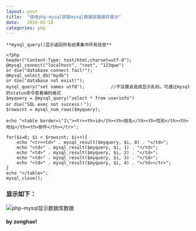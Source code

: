 ```yaml
---
layout: post
title:  "使用php-mysql获取mysql数据库数据并展示"
date:   2016-05-10
categories: php
---
```




```
**mysql_query()显示返回所有结果集中所有信息**

<?php
header("Content-Type: text/html;charset=utf-8");
@mysql_connect("localhost", "root", "123qwe")
or die("database connect fail!");
@mysql_select_db("mydb")
or die("database not exist!");
mysql_query("set names utf8");			//不设置会造成显示乱码，可通过mysql的status命令查看编码格式
$myquery = @mysql_query("select * from userinfo")
or die("SQL exec not success！");
$rowscnt = mysql_num_rows($myquery);

echo "<table border=\"1\"><tr><th>id</th><th>姓名</th><th>性别</th><th>地址</th><th>邮件</th></tr>";

for($i=0; $i < $rowscnt; $i++){
	echo "<tr><td>" . mysql_result($myquery, $i, 0) . "</td>";
	echo "<td>" . mysql_result($myquery, $i, 1) . "</td>";
	echo "<td>" . mysql_result($myquery, $i, 2) . "</td>";
	echo "<td>" . mysql_result($myquery, $i, 3) . "</td>";
	echo "<td>" . mysql_result($myquery, $i, 4) . "</td></tr>";
}
echo "</table>";
mysql_close();
```

### 显示如下：
![php-mysql显示数据库数据](https://github.com/xuzonghao/xuzonghao.github.io/blob/master/_posts/php/png/php-mysql-data.jpg?raw=true "php-mysql显示数据库数据")

#### by zonghao!
